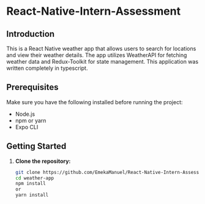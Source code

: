 # React-Native-Intern-Assessment

## Introduction

This is a React Native weather app that allows users to search for locations and view their weather details. The app utilizes WeatherAPI for fetching weather data and Redux-Toolkit for state management. This application was written completely in typescript.

## Prerequisites

Make sure you have the following installed before running the project:

- Node.js
- npm or yarn
- Expo CLI

## Getting Started

1. **Clone the repository:**

   ```bash
   git clone https://github.com/EmekaManuel/React-Native-Intern-Assessment.git
   cd weather-app
   npm install
   or
   yarn install
   ```
